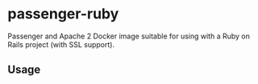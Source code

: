 # passenger-ruby

Passenger and Apache 2 Docker image suitable for using with a Ruby on Rails project (with SSL support).

## Usage

